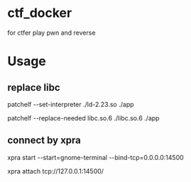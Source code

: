 # ctf_docker
for ctfer play pwn and reverse

# Usage
## replace libc
patchelf --set-interpreter ./ld-2.23.so ./app

patchelf --replace-needed  libc.so.6 ./libc.so.6 ./app

## connect by xpra
xpra start --start=gnome-terminal --bind-tcp=0.0.0.0:14500

xpra attach tcp://127.0.0.1:14500/
